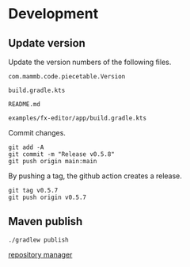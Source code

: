 
# Development

## Update version

Update the version numbers of the following files.

```
com.mammb.code.piecetable.Version
```

```
build.gradle.kts
```

```
README.md
```

```
examples/fx-editor/app/build.gradle.kts
```


Commit changes.

```shell
git add -A
git commit -m "Release v0.5.8"
git push origin main:main
```

By pushing a tag, the github action creates a release.

```shell
git tag v0.5.7
git push origin v0.5.7
```


## Maven publish

```shell
./gradlew publish
```

[repository manager](https://oss.sonatype.org/)


